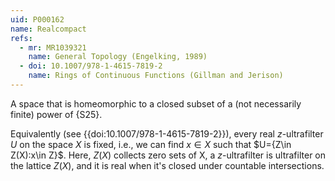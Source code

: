 ```yaml
---
uid: P000162
name: Realcompact
refs:
  - mr: MR1039321
    name: General Topology (Engelking, 1989)
  - doi: 10.1007/978-1-4615-7819-2
    name: Rings of Continuous Functions (Gillman and Jerison)
---
```


A space that is homeomorphic to a closed subset of a (not necessarily finite) power of {S25}.

Equivalently (see {{doi:10.1007/978-1-4615-7819-2}}), every real $z$-ultrafilter $U$ on the space $X$ is fixed,
i.e., we can find $x\in X$ such that $U=\{Z\in Z(X):x\in Z}$.
Here, $Z(X)$ collects zero sets of X, a $z$-ultrafilter is ultrafilter on the lattice $Z(X)$, and
it is real when it's closed under countable intersections.
